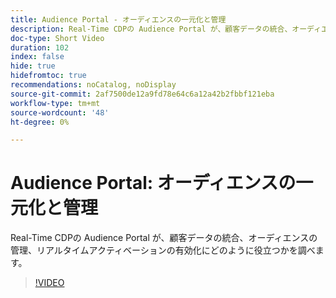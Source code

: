 ```yaml
---
title: Audience Portal - オーディエンスの一元化と管理
description: Real-Time CDPの Audience Portal が、顧客データの統合、オーディエンスの管理、リアルタイムアクティベーションの有効化にどのように役立つかを調べます。
doc-type: Short Video
duration: 102
index: false
hide: true
hidefromtoc: true
recommendations: noCatalog, noDisplay
source-git-commit: 2af7500de12a9fd78e64c6a12a42b2fbbf121eba
workflow-type: tm+mt
source-wordcount: '48'
ht-degree: 0%

---
```



# Audience Portal: オーディエンスの一元化と管理

Real-Time CDPの Audience Portal が、顧客データの統合、オーディエンスの管理、リアルタイムアクティベーションの有効化にどのように役立つかを調べます。

<!-- 62_S508_3442517_101_audience-portal-centralizing-and-managing-audiences -->
>[!VIDEO](https://video.tv.adobe.com/v/3458287/?learn=on&enablevpops=true)
